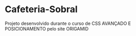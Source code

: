 # Cafeteria-Sobral
Projeto desenvolvido durante o curso de CSS AVANÇADO E POSICIONAMENTO pelo site ORIGAMID
